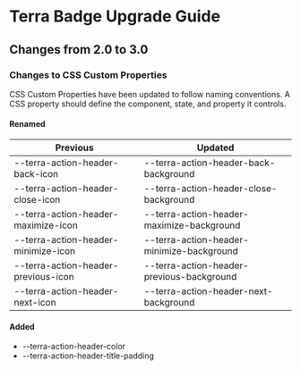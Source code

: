 # Terra Badge Upgrade Guide

## Changes from 2.0 to 3.0

### Changes to CSS Custom Properties

CSS Custom Properties have been updated to follow naming conventions. A CSS property should define the component, state, and property it controls.

#### Renamed

| Previous | Updated |
|-|-|
| --terra-action-header-back-icon | --terra-action-header-back-background |
| --terra-action-header-close-icon | --terra-action-header-close-background |
| --terra-action-header-maximize-icon | --terra-action-header-maximize-background |
| --terra-action-header-minimize-icon | --terra-action-header-minimize-background |
| --terra-action-header-previous-icon | --terra-action-header-previous-background |
| --terra-action-header-next-icon | --terra-action-header-next-background |

#### Added
* --terra-action-header-color
* --terra-action-header-title-padding